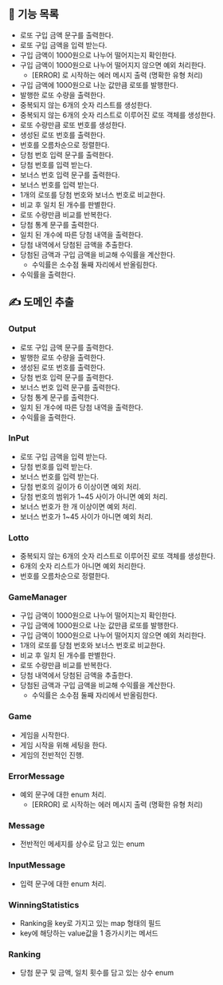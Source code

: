 ## 📜 기능 목록

- 로또 구입 금액 문구를 출력한다.
- 로또 구입 금액을 입력 받는다.
- 구입 금액이 1000원으로 나누어 떨어지는지 확인한다.
- 구입 금액이 1000원으로 나누어 떨어지지 않으면 예외 처리한다.
  - [ERROR] 로 시작하는 에러 메시지 출력 (명확한 유형 처리)
- 구입 금액에 1000원으로 나눈 값만큼 로또를 발행한다.
- 발행한 로또 수량을 출력한다.
- 중복되지 않는 6개의 숫자 리스트를 생성한다.
- 중복되지 않는 6개의 숫자 리스트로 이루어진 로또 객체를 생성한다.
- 로또 수량만큼 로또 번호를 생성한다.
- 생성된 로또 번호를 출력한다.
- 번호를 오름차순으로 정렬한다.
- 당첨 번호 입력 문구를 출력한다.
- 당첨 번호를 입력 받는다.
- 보너스 번호 입력 문구를 출력한다.
- 보너스 번호를 입력 받는다.
- 1개의 로또를 당첨 번호와 보너스 번호로 비교한다.
- 비교 후 일치 된 개수를 판별한다.
- 로또 수량만큼 비교를 반복한다.
- 당첨 통계 문구를 출력한다.
- 일치 된 개수에 따른 당첨 내역을 출력한다.
- 당첨 내역에서 당첨된 금액을 추출한다.
- 당첨된 금액과 구입 금액을 비교해 수익률을 계산한다.
  - 수익률은 소수점 둘째 자리에서 반올림한다.
- 수익률을 출력한다.

## ✍️ 도메인 추출

### Output
- 로또 구입 금액 문구를 출력한다.
- 발행한 로또 수량을 출력한다.
- 생성된 로또 번호를 출력한다.
- 당첨 번호 입력 문구를 출력한다.
- 보너스 번호 입력 문구를 출력한다.
- 당첨 통계 문구를 출력한다.
- 일치 된 개수에 따른 당첨 내역을 출력한다.
- 수익률을 출력한다.

### InPut
- 로또 구입 금액을 입력 받는다.
- 당첨 번호를 입력 받는다.
- 보너스 번호를 입력 받는다.
- 당첨 번호의 길이가 6 이상이면 예외 처리.
- 당첨 번호의 범위가 1~45 사이가 아니면 예외 처리.
- 보너스 번호가 한 개 이상이면 예외 처리.
- 보너스 번호가 1~45 사이가 아니면 예외 처리.

### Lotto
- 중복되지 않는 6개의 숫자 리스트로 이루어진 로또 객체를 생성한다.
- 6개의 숫자 리스트가 아니면 예외 처리한다.
- 번호를 오름차순으로 정렬한다.

### GameManager
- 구입 금액이 1000원으로 나누어 떨어지는지 확인한다.
- 구입 금액에 1000원으로 나눈 값만큼 로또를 발행한다.
- 구입 금액이 1000원으로 나누어 떨어지지 않으면 예외 처리한다.
- 1개의 로또를 당첨 번호와 보너스 번호로 비교한다.
- 비교 후 일치 된 개수를 판별한다.
- 로또 수량만큼 비교를 반복한다.
- 당첨 내역에서 당첨된 금액을 추출한다.
- 당첨된 금액과 구입 금액을 비교해 수익률을 계산한다.
  - 수익률은 소수점 둘째 자리에서 반올림한다.

### Game
- 게임을 시작한다.
- 게임 시작을 위해 세팅을 한다.
- 게임의 전반적인 진행.

### ErrorMessage
- 예외 문구에 대한 enum 처리.
  - [ERROR] 로 시작하는 에러 메시지 출력 (명확한 유형 처리)

### Message
- 전반적인 메세지를 상수로 담고 있는 enum

### InputMessage
- 입력 문구에 대한 enum 처리.

### WinningStatistics
- Ranking을 key로 가지고 있는 map 형태의 필드
- key에 해당하는 value값을 1 증가시키는 메서드

### Ranking
- 당첨 문구 및 금액, 일치 횟수를 담고 있는 상수 enum